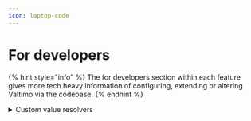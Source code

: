 ```yaml
---
icon: laptop-code
---
```


# For developers

{% hint style="info" %}
The for developers section within each feature gives more tech heavy information of configuring, extending or altering Valtimo via the codebase.
{% endhint %}

<details>

<summary>Custom value resolvers</summary>

### Creating a custom value resolver

Value resolvers can be used throughout the application to retrieve, store, or process values from different sources by using references.

A reference concatenation of a prefix, separator and a key/path to the value, like this: `doc:/some/value`. In this example, `doc` is the prefix, `:` is the separator, and `/some/value` is the path in the document.

### **Implementing a custom value resolver**

A custom value resolver can be created by implementing the `ValueResolverFactory` interface and adding it as a Spring Bean to your application.

Each value resolver has to implement the `supportedPrefix()` method, the returned value should be unique among the configured value resolvers within the application.

</details>
